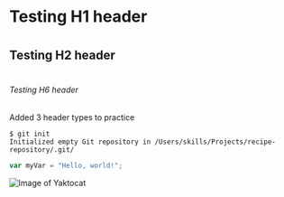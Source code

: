 # <h1> Testing H1 header

# <h2> Testing H2 header

# <h6> Testing H6 header


Added 3 header types to practice 


```
$ git init
Initialized empty Git repository in /Users/skills/Projects/recipe-repository/.git/
```

``` javascript
var myVar = "Hello, world!";
```


![Image of Yaktocat](https://octodex.github.com/images/yaktocat.png)
